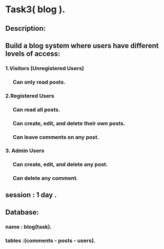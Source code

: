# Task3( blog ).

## Description:
## Build a blog system where users have different levels of access:
### 1.Visitors (Unregistered Users)
### &nbsp; &nbsp; &nbsp; Can only read posts.
### 2.Registered Users
### &nbsp; &nbsp; &nbsp; Can read all posts.
### &nbsp; &nbsp; &nbsp; Can create, edit, and delete their own posts.
### &nbsp; &nbsp; &nbsp; Can leave comments on any post.
### 3. Admin Users
### &nbsp; &nbsp; &nbsp; Can create, edit, and delete any post.
### &nbsp; &nbsp; &nbsp; Can delete any comment.
## session : 1 day .
## Database:
### name : blog(task).
### tables :(comments - posts - users).
